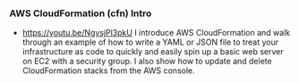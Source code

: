 ### AWS CloudFormation (cfn) Intro 
* https://youtu.be/NgvsjPl3pkU
I introduce AWS CloudFormation and walk through an example of how to write a YAML or JSON file to treat your infrastructure as code to quickly and easily spin up a basic web server on EC2 with a security group. I also show how to update and delete CloudFormation stacks from the AWS console.
